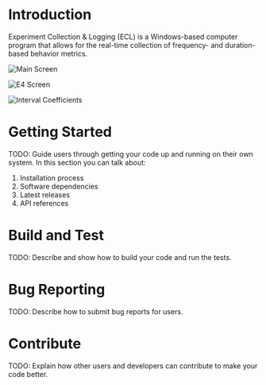 # Introduction 
Experiment Collection & Logging (ECL) is a Windows-based computer program that allows for the real-time collection of frequency- and duration-based behavior metrics.

![Main Screen](https://github.com/Munroe-Meyer-Institute-VR-Laboratory/ECL/blob/main/gui_images/MainScreen.jpg)

![E4 Screen](https://github.com/Munroe-Meyer-Institute-VR-Laboratory/ECL/blob/main/gui_images/E4Screen.jpg)

![Interval Coefficients](https://github.com/Munroe-Meyer-Institute-VR-Laboratory/ECL/blob/main/gui_images/AccuracyScreen.jpg)

# Getting Started
TODO: Guide users through getting your code up and running on their own system. In this section you can talk about:
1.	Installation process
2.	Software dependencies
3.	Latest releases
4.	API references

# Build and Test
TODO: Describe and show how to build your code and run the tests. 

# Bug Reporting
TODO: Describe how to submit bug reports for users.

# Contribute
TODO: Explain how other users and developers can contribute to make your code better. 


